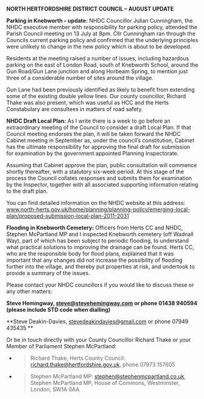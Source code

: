**NORTH HERTFORDSHIRE DISTRICT COUNCIL – AUGUST UPDATE**

**Parking in Knebworth – update:** NHDC Councillor Julian Cunningham,
the NHDC executive member with responsibility for parking
policy, attended the Parish Council meeting on 13 July at 8pm. Cllr
Cunningham ran through the Councils current parking policy and confirmed
that the underlying principles were unlikely to change in the new policy
which is about to be developed.

Residents at the meeting raised a number of issues, including hazardous
parking on the east of London Road, south of Knebworth School, around
the Gun Road/Gun Lane junction and along Horbeam Spring, to mention just
three of a considerable number of sites around the village.

Gun Lane had been previously identified as likely to benefit from
extending some of the existing double yellow lines. Our county
councillor, Richard Thake was also present, which was useful as HCC and
the Herts Constabulary are consultees in matters of road safety.

**NHDC Draft Local Plan:** As I write there is a week to go before an
extraordinary meeting of the Council to consider a draft Local Plan. If
that Council meeting endorses the plan, it will be taken forward the
NHDC Cabinet meeting in September as, under the council’s constitution,
Cabinet has the ultimate responsibility for approving the final draft
for submission for examination by the government appointed Planning
Inspectorate.

Assuming that Cabinet approve the plan, public consultation will
commence shortly thereafter, with a statutory six-week period. At this
stage of the process the Council collates responses and submits them for
examination by the Inspector, together with all associated supporting
information relating to the draft plan.

You can find detailed information on the NHDC website at this address:
www.north-herts.gov.uk/home/planning/planning-policy/emerging-local-plan/proposed-submission-local-plan-2011-2031

**Flooding in Knebworth Cemetery:** Officers from Herts CC and NHDC,
Stephen McPartland MP and I inspected Knebworth cemetery (off Wadnall
Way), part of which has been subject to periodic flooding, to understand
what practical solutions to improving the drainage can be found. Herts
CC, who are the responsible body for flood plans, explained that it was
important that any changes did not increase the possibility of flooding
further into the village, and thereby put properties at risk, and
undertook to provide a summary of the issues.

Please contact your NHDC councillors if you would like to discuss these
or any other matters:

**Steve Hemingway, steve@stevehemingway.com or phone 01438 940594
(please include STD code when dialling)**

**Steve Deakin-Davies, stevedeakindavies@gmail.com or phone 07949 435435
**

Or be in touch directly with your County Councillor Richard Thake or
your Member of Parliament Stephen McPartland:

  - > Richard Thake, Herts County Council:
    > richard.thake@hertfordshire.gov.uk, phone 07973 157605

  - > Stephen McPartland MP: stephen@stephenmcpartland.co.uk, Stephen
    > McPartland MP, House of Commons, Westminster, London, SW1A 0AA

